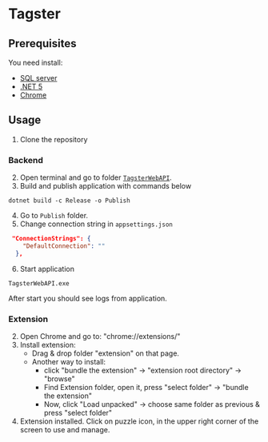 # Tagster

## Prerequisites

You need install:

- [SQL server](https://www.microsoft.com/pl-pl/sql-server/sql-server-downloads)
- [.NET 5](https://dotnet.microsoft.com/download/dotnet/5.0)
- [Chrome](https://www.google.com/chrome/?brand=BNSD&gclid=CjwKCAjw4KyJBhAbEiwAaAQbE39eiMSq7b_xpa-6hWY8b83wr-lnpv_ljvK6iqOdvWNilWxCefXX4xoCy9MQAvD_BwE&gclsrc=aw.ds)

## Usage

1. Clone the repository

### Backend

2. Open terminal and go to folder [`TagsterWebAPI`](./TagsterWebAPI).
3. Build and publish application with commands below

```shell
dotnet build -c Release -o Publish
```

4. Go to `Publish` folder.
5. Change connection string in `appsettings.json`

```json
 "ConnectionStrings": {
    "DefaultConnection": ""
  },
```

6. Start application

```shell
TagsterWebAPI.exe
```

After start you should see logs from application.

### Extension

2. Open Chrome and go to: "chrome://extensions/"
3. Install extension:
   - Drag & drop folder "extension" on that page.
   - Another way to install:
     - click "bundle the extension" -> "extension root directory" -> "browse"
     - Find Extension folder, open it, press "select folder" -> "bundle the extension"
     - Now, click "Load unpacked" -> choose same folder as previous & press "select folder"
4. Extension installed. Click on puzzle icon, in the upper right corner of the screen to use and manage.
